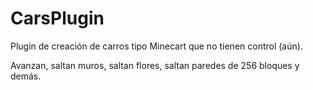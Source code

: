 # CarsPlugin
Plugin de creación de carros tipo Minecart que no tienen control (aún).

Avanzan, saltan muros, saltan flores, saltan paredes de 256 bloques y demás.